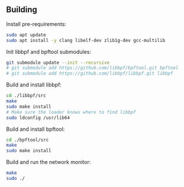 
## Building

Install pre-requirements:
```sh
sudo apt update
sudo apt install -y clang libelf-dev zlib1g-dev gcc-multilib
```

Init libbpf and bpftool submodules:
```sh
git submodule update --init --recursive
# git submodule add https://github.com/libbpf/bpftool.git bpftool
# git submodule add https://github.com/libbpf/libbpf.git libbpf
```

Build and install libbpf:
```sh
cd ./libbpf/src
make
sudo make install
# Make sure the loader knows where to find libbpf
sudo ldconfig /usr/lib64
```

Build and install bpftool:
```sh
cd ./bpftool/src
make
sudo make install
```

Build and run the network monitor:
```sh
make
sudo ./
```